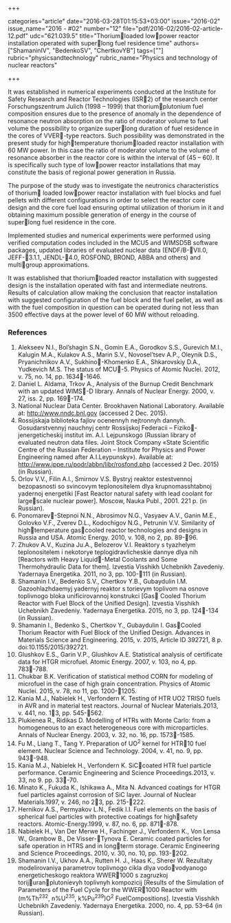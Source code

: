 +++

categories="article"
date="2016-03-28T01:15:53+03:00"
issue="2016-02"
issue_name="2016 - #02"
number="12"
file="pdf/2016-02/2016-02-article-12.pdf"
udc="621.039.5"
title="Thoriumloaded lowpower reactor installation operated with superlong fuel residence time"
authors=["ShamaninIV", "BedenkoSV", "ChertkovYB"]
tags=[""]
rubric="physicsandtechnology"
rubric_name="Physics and technology of nuclear reactors"

+++

It was established in numerical experiments conducted at the Institute for Safety Research and Reactor Technologies (ISR2) of the research center Forschungszentrum Julich (1998 – 1999) that thoriumplutonium fuel composition ensures due to the presence of anomaly in the dependence of resonance neutron absorption on the ratio of moderator volume to fuel volume the possibility to organize superlong duration of fuel residence in the cores of VVER-type reactors. 
Such possibility was demonstrated in the present study for hightemperature thoriumloaded reactor installation with 60 MW power. 
In this case the ratio of moderator volume to the volume of resonance absorber in the reactor core is within the interval of (45 – 60).
It is specifically such type of lowpower reactor installations that may constitute the basis of regional power generation in Russia.

The purpose of the study was to investigate the neutronics characteristics of thorium loaded lowpower reactor installation with fuel blocks and fuel pellets with different configurations in order to select the reactor core design and the core fuel load ensuring optimal utilization of thorium in it and obtaining maximum possible generation of energy in the course of superlong fuel residence in the core.

Implemented studies and numerical experiments were performed using verified computation codes included in the MCU5 and WIMSD5B software packages, updated libraries of evaluated nuclear data (ENDF/B-VII.0, JEFF-3.1.1, JENDL-4.0, ROSFOND, BROND, ABBA and others) and multigroup approximations.

It was established that thoriumloaded reactor installation with suggested design is the installation operated with fast and intermediate neutrons. 
Results of calculation allow making the conclusion that reactor installation with suggested configuration of the fuel block and the fuel pellet, as well as with the fuel composition in question can be operated during not less than 3500 effective days at the power level of 60 MW
without reloading.

### References

1. Alekseev N.I., Bol’shagin S.N., Gomin E.A., Gorodkov S.S., Gurevich M.I., Kalugin M.A., Kulakov A.S., Marin S.V., Novosel’tsev A.P., Oleynik D.S., Pryanichnikov A.V., Sukhino-Khomenko E.A., Shkarovskiy D.A., Yudkevich M.S. The status of MCU-5. Physics of Atomic Nuclei. 2012, v. 75, no. 14, pp. 1634-1646.
2. Daniel L. Aldama, Trkov A., Analysis of the Burnup Credit Benchmark with an updated WIMS-D library. Annals of Nuclear Energy. 2000, v. 27, iss. 2, pp. 169-174.
3. National Nuclear Data Center. Brookhaven National Laboratory. Available at: http://www.nndc.bnl.gov (accessed 2 Dec. 2015).
4. Rossijskaja biblioteka fajlov ocenennyh nejtronnyh dannyh. Gosudarstvennyj nauchnyj centr Rossijskoj Federacii – Fiziko-jenergeticheskij institut im. A.I. Lejpunskogo (Russian library of evaluated neutron data files. Joint Stock Company «State Scientific Centre of the Russian Federation – Institute for Physics and Power Engineering named after A.I.Leypunsky»). Available at: http://www.ippe.ru/podr/abbn/libr/rosfond.php (accessed 2 Dec. 2015) (in Russian).
5. Orlov V.V., Filin A.I., Smirnov V.S. Bystryj reaktor estestvennoj bezopasnosti so svincovym teplonositelem dlya krupnomasshtabnoj yadernoj energetiki [Fast Reactor natural safety with lead coolant for largescale nuclear power]. Moscow, Nauka Publ., 2001. 221 p. (in Russian).
6. Ponomarev-Stepnoi N.N., Abrosimov N.G., Vasyaev A.V., Ganin M.E., Golovko V.F., Zverev D.L., Kodochigov N.G., Petrunin V.V. Similarity of hightemperature gascooled reactor technologies and designs in Russia and USA. Atomic Energy. 2010, v. 108, no 2, pp. 89-96.
7. Zhukov A.V., Kuzina Ju.A., Belozerov V.I. Reaktory s tyazhelym teplonositelem i nekotorye teplogidravlicheskie dannye dlya nih [Reactors with Heavy Liquid-Metal Coolants and Some Thermohydraulic Data for them]. Izvestia Visshikh Uchebnikh Zavedeniy. Yadernaya Energetika. 2011, no 3, pp. 100-111 (in Russian).
8. Shamanin I.V., Bedenko S.V., Chertkov Y.B., Gubaydulin I.M. Gazoohlazhdaemyj yadernyj reaktor s torievym toplivom na osnove toplivnogo bloka unificirovannoj konstrukci [Gas Cooled Thorium Reactor with Fuel Block of the Unified Design]. Izvestia Visshikh Uchebnikh Zavedeniy. Yadernaya Energetika. 2015, no 3, pp. 124-134 (in Russian).
9. Shamanin I., Bedenko S., Chertkov Y., Gubaydulin I. GasCooled Thorium Reactor with Fuel Block of the Unified Design. Advances in Materials Science and Engineering. 2015, v. 2015, Article ID 392721, 8 p. doi:10.1155/2015/392721.
10. Glushkov E.S., Garin V.P., Glushkov A.E. Statistical analysis of certificate data for HTGR microfuel. Atomic Energy. 2007, v. 103, no 4, pp. 783-788.
11. Chukbar B.K. Verification of statistical method CORN for modeling of microfuel in the case of high grain concentration. Physics of Atomic Nuclei. 2015, v. 78, no 11, pp. 1200-1205.
12. Kania M.J., Nabielek H., Verfondern K. Testing of HTR UO2
 TRISO fuels in AVR and in material test reactors. Journal of Nuclear Materials.2013, v. 441, no. 13, pp. 545-562.
13. Plukienea R., Ridikas D. Modelling of HTRs with Monte Carlo: from a homogeneous to an exact heterogeneous core with microparticles. Annals of Nuclear Energy. 2003, v. 32, no. 16, pp. 1573-1585.
14. Fu M., Liang T., Tang Y. Preparation of UO<sup>2</sup>  kernel for HTR10 fuel element. Nuclear Science and Technology. 2004, v. 41, no. 9, pp. 943-948.
15. Kania M.J., Nabielek H., Verfondern K. SiCcoated HTR fuel particle performance. Ceramic Engineering and Science Proceedings.2013, v. 33, no 9. pp. 33-70.
16. Minato K., Fukuda K., Ishikawa A., Mita N. Advanced coatings for HTGR fuel particles against corrosion of SiC layer. Journal of Nuclear Materials.1997, v. 246, no 23, pp. 215-222.
17. Hernikov A.S., Permyakov L.N., Fedik I.I. Fuel elements on the basis of spherical fuel particles with protective coatings for highsafety reactors. Atomic-Energy.1999, v. 87, no. 6, pp. 871-878.
18. Nabielek H., Van Der Merwe H., Fachinger J., Verfondern K., Von Lensa W., Grambow B., De Visser-Tynova E. Ceramic coated particles for safe operation in HTRS and in longterm storage. Ceramic Engineering and Science Proceedings. 2010, v. 30, no. 10, pp. 193-202.
19. Shamanin I.V., Ukhov A.A., Rutten H. J., Haas K., Sherer W. Rezultaty modelirovaniya parametrov toplivnogo cikla dlya vodovodyanogo energeticheskogo reaktora WWER1000 s zagruzkoj torijuranplutonievyh toplivnyh kompozicij [Results of the Simulation of Parameters of the Fuel Cycle for the WWER1000 Reactor with (m%Th<sup>232</sup>, n%U<sup>235</sup>, k%Pu<sup>239</sup>)O<sup>2</sup> FuelCompositions]. Izvestia Visshikh Uchebnikh Zavedeniy. Yadernaya Energetika. 2000, no. 4, pp. 53–64 (in Russian).